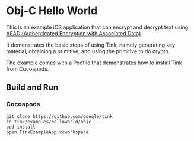# Obj-C Hello World

This is an example iOS application that can encrypt and decrypt text using [AEAD
(Authenticated Encryption with Associated
Data)](../../../docs/PRIMITIVES.md#authenticated-encryption-with-associated-data).

It demonstrates the basic steps of using Tink, namely generating key material,
obtaining a primitive, and using the primitive to do crypto.

The example comes with a Podfile that demonstrates how to install Tink from Cocoapods.

## Build and Run

### Cocoapods

```shell
git clone https://github.com/google/tink
cd tink/examples/helloworld/objc
pod install
open TinkExampleApp.xcworkspace
```

